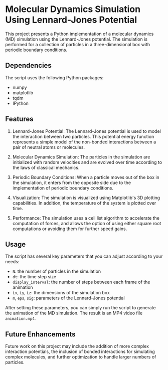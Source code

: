 # Molecular Dynamics Simulation Using Lennard-Jones Potential

This project presents a Python implementation of a molecular dynamics (MD) simulation using the Lennard-Jones potential. The simulation is performed for a collection of particles in a three-dimensional box with periodic boundary conditions. 

## Dependencies
The script uses the following Python packages:
- numpy
- matplotlib
- tqdm
- IPython

## Features
1. Lennard-Jones Potential: The Lennard-Jones potential is used to model the interaction between two particles. This potential energy function represents a simple model of the non-bonded interactions between a pair of neutral atoms or molecules.

2. Molecular Dynamics Simulation: The particles in the simulation are initialized with random velocities and are evolved over time according to the laws of classical mechanics.

3. Periodic Boundary Conditions: When a particle moves out of the box in the simulation, it enters from the opposite side due to the implementation of periodic boundary conditions. 

4. Visualization: The simulation is visualized using Matplotlib's 3D plotting capabilities. In addition, the temperature of the system is plotted over time.

5. Performance: The simulation uses a cell list algorithm to accelerate the computation of forces, and allows the option of using either square root computations or avoiding them for further speed gains.

## Usage
The script has several key parameters that you can adjust according to your needs:
- `N`: the number of particles in the simulation
- `dt`: the time step size
- `display_interval`: the number of steps between each frame of the animation
- `Lx`, `Ly`, `Lz`: the dimensions of the simulation box
- `m`, `eps`, `sig`: parameters of the Lennard-Jones potential

After setting these parameters, you can simply run the script to generate the animation of the MD simulation. The result is an MP4 video file `animation.mp4`.

## Future Enhancements
Future work on this project may include the addition of more complex interaction potentials, the inclusion of bonded interactions for simulating complex molecules, and further optimization to handle larger numbers of particles. 
